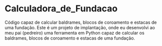 # Calculadora_de_Fundacao
Código capaz de calcular baldrames, blocos de coroamento e estacas de uma fundação.
Este é um projeto de implantação, onde eu desenvolvi ao meu pai (pedreiro) uma ferramenta em Python capaz de calcular os baldrames, blocos de coroamento e estacas de uma fundação.
